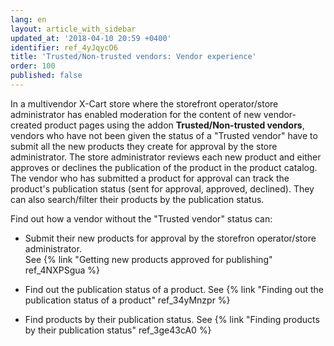 ```yaml
---
lang: en
layout: article_with_sidebar
updated_at: '2018-04-10 20:59 +0400'
identifier: ref_4yJqycO6
title: 'Trusted/Non-trusted vendors: Vendor experience'
order: 100
published: false
---
```

In a multivendor X-Cart store where the storefront operator/store administrator has enabled moderation for the content of new vendor-created product pages using the addon **Trusted/Non-trusted vendors**, vendors who have not been given the status of a "Trusted vendor" have to submit all the new products they create for approval by the store administrator. The store administrator reviews each new product and either approves or declines the publication of the product in the product catalog. The vendor who has submitted a product for approval can track the product's publication status (sent for approval, approved, declined). They can also search/filter their products by the publication status. 

Find out how a vendor without the "Trusted vendor" status can:

   * Submit their new products for approval by the storefron operator/store administrator.   
     See {% link "Getting new products approved for publishing" ref_4NXPSgua %}
     
   * Find out the publication status of a product.
     See {% link "Finding out the publication status of a product" ref_34yMnzpr %}
   
   * Find products by their publication status.
     See {% link "Finding products by their publication status" ref_3ge43cA0 %}
